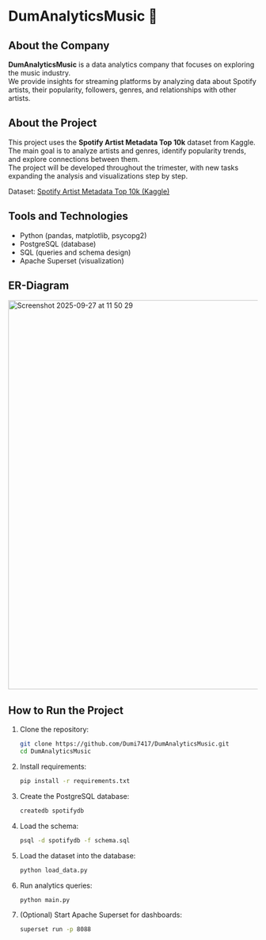 # DumAnalyticsMusic 🎵

## About the Company
**DumAnalyticsMusic** is a data analytics company that focuses on exploring the music industry.  
We provide insights for streaming platforms by analyzing data about Spotify artists, their popularity, followers, genres, and relationships with other artists.  

## About the Project
This project uses the **Spotify Artist Metadata Top 10k** dataset from Kaggle.  
The main goal is to analyze artists and genres, identify popularity trends, and explore connections between them.  
The project will be developed throughout the trimester, with new tasks expanding the analysis and visualizations step by step.  

Dataset: [Spotify Artist Metadata Top 10k (Kaggle)](https://www.kaggle.com/datasets/jackharding/spotify-artist-metadata-top-10k)

## Tools and Technologies
- Python (pandas, matplotlib, psycopg2)
- PostgreSQL (database)
- SQL (queries and schema design)
- Apache Superset (visualization)

## ER-Diagram


<img width="851" height="785" alt="Screenshot 2025-09-27 at 11 50 29" src="https://github.com/user-attachments/assets/b05a87ca-4072-4c4e-b0d1-ebb191499380" />


## How to Run the Project
1. Clone the repository:
   ```bash
   git clone https://github.com/Dumi7417/DumAnalyticsMusic.git
   cd DumAnalyticsMusic
2. Install requirements:
   ```bash
   pip install -r requirements.txt
3. Create the PostgreSQL database:
   ```bash
   createdb spotifydb
4. Load the schema:
   ```bash
   psql -d spotifydb -f schema.sql
5. Load the dataset into the database:
   ```bash
   python load_data.py
6. Run analytics queries:
   ```bash
   python main.py
7. (Optional) Start Apache Superset for dashboards:
   ```bash
   superset run -p 8088


